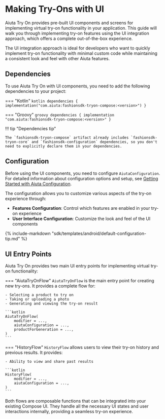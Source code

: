 # Making Try-Ons with UI

Aiuta Try On provides pre-built UI components and screens for implementing virtual try-on functionality in your application. This guide will walk you through implementing try-on features using the UI integration approach, which offers a complete out-of-the-box experience.

The UI integration approach is ideal for developers who want to quickly implement try-on functionality with minimal custom code while maintaining a consistent look and feel with other Aiuta features.

## Dependencies

To use Aiuta Try On with UI components, you need to add the following dependencies to your project:

=== "Kotlin"
    ```kotlin
    dependencies {
        implementation("com.aiuta:fashionsdk-tryon-compose:<version>")
    }
    ```

=== "Groovy"
    ```groovy
    dependencies {
        implementation "com.aiuta:fashionsdk-tryon-compose:<version>"
    }
    ```

!!! tip "Dependencies tip"

    The `fashionsdk-tryon-compose` artifact already includes `fashionsdk-tryon-core` and `fashionsdk-configuration` dependencies, so you don't need to explicitly declare them in your dependencies.


## Configuration

Before using the UI components, you need to configure `AiutaConfiguration`. For detailed information about configuration options and setup, see [Getting Started with Aiuta Configuration](/sdk/android/tryon/ui/configuration/getting-started-configuration/).

The configuration allows you to customize various aspects of the try-on experience through:

- **Features Configuration**: Control which features are enabled in your try-on experience
- **User Interface Configuration**: Customize the look and feel of the UI components

{% include-markdown "sdk/templates/android/default-configuration-tip.md" %}


## UI Entry Points

Aiuta Try On provides two main UI entry points for implementing virtual try-on functionality:

=== "AiutaTryOnFlow"
    `AiutaTryOnFlow` is the main entry point for creating new try-ons. It provides a complete flow for:
    
    - Selecting a product to try on
    - Taking or uploading a photo
    - Generating and viewing the try-on result
        
    ```kotlin
    AiutaTryOnFlow(
        modifier = ...,
        aiutaConfiguration = ...,
        productForGeneration = ...,
    )
    ```

=== "HistoryFlow"
    `HistoryFlow` allows users to view their try-on history and previous results. It provides:
    
    - Ability to view and share past results
    
    ```kotlin
    HistoryFlow(
        modifier = ...,
        aiutaConfiguration = ...,
    )
    ```

Both flows are composable functions that can be integrated into your existing Compose UI. They handle all the necessary UI states and user interactions internally, providing a seamless try-on experience.
